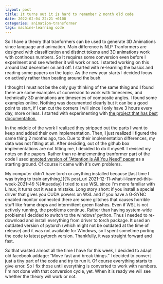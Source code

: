 ```yaml
---
layout: post
title: It turns out it is hard to remember 2 month old code
date: 2022-02-04 22:21 +0100
categories: animation-transformer
tags: machine-learning code
---
```

So I have a theory that tranformers can be used to generate 3D Animations since language and animation. Main difference is NLP Tranformers are designed with classification and distinct tokens and 3D animations work with continous numbers. So It requires some conversion even before I experiment and see whether it will work or not. I started working on this around last december on and off. I started with re-learning the basics and reading some papers on the topic. As the new year starts I decided focus on actively rather than beating around the bush.

I thought I must not be the only guy thinking of the same thing and I found there are some examples of conversion to work with timeseries, and technically 3D animations are timeseries of composite angles. I found some examples online. Nothing was documented clearly but it can be a good point to start, if I can cut the corners I will since I only have 3 hours every day, more or less. I started with experimenting with [the project that has best documentation.](https://github.com/maxjcohen/transformer)

In the middle of the work I realized they stripped out the parts I want to keep and added their own implementation. Then, I just realized I figured the same thing 2 months ago, too. Due to their implementation differences, my data was not fitting at all. After deciding, out of the github box implementations are not fitting me, I decided to do it myself. I revised my notes on the papers. Rather than re-implementing tranformer part of the code I used [annoted version of "Attention is All You Need" paper](http://nlp.seas.harvard.edu/2018/04/03/attention.html) as a starting ground. Of course it came with it's own problems.

My computer didn't have torch or anything installed because [last time I was trying to train anything,]({% post_url 2021-12-11-what-i-learned-this-week-2021-49 %}#tuesday) I tried to use WSL since I'm more familiar with Linux, it turns out it was a mistake. Long story short: if you install a special driver that gives you CUDA powers on WSL and if you have a G-SYNC enabled monitor connected there are some glitches that causes horrible stuff like frame drops and intermittent green flashes. Even if WSL is not actively running, the problems continue. Rather than having system-wide problems I decided to switch to the windows' python. Thus i needed to re-download and install everything from driver to torch package. It used an outdated version of pytorch (which might not be outdated at the time of release) and it was not available for Windows, so I spent sometime porting the code to latest pytorch version. Thankfully, it was straight forward and fast.

So that wasted almost all the time I have for this week, I decided to adapt old facebook addage: “Move fast and break things.” I decided to convert just a tiny part of the code and try to run it. Of course everything starts to give error. So I fix those until everything is converted to work with numbers. I'm not done with that conversion cycle, yet. When it is ready we will see whether the theory will work or not.